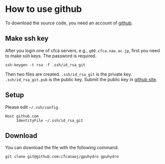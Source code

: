 # How to use github

To download the source code, you need an account of [github](https://github.com/).

## Make ssh key
After you login one of cfca servers, e.g., `g00.cfca.nao.ac.jp`, first you need to make ssh keys. The password is required.
    
    ssh-keygen -t rsa -f .ssh/id_rsa_git
    
Then two files are created. `.ssh/id_rsa_git` is the private key. `.ssh/id_rsa_git.pub` is the public key. Submit the public key in [github site](https://github.com/).

## Setup

Please edit `~/.ssh/config`.
    
    Host github.com
         IdentityFile ~/.ssh/id_rsa_git

## Download
You can download the file with the following command.

    git clone git@github.com:cfcanaoj/gpuhydro gpuhydro
    
